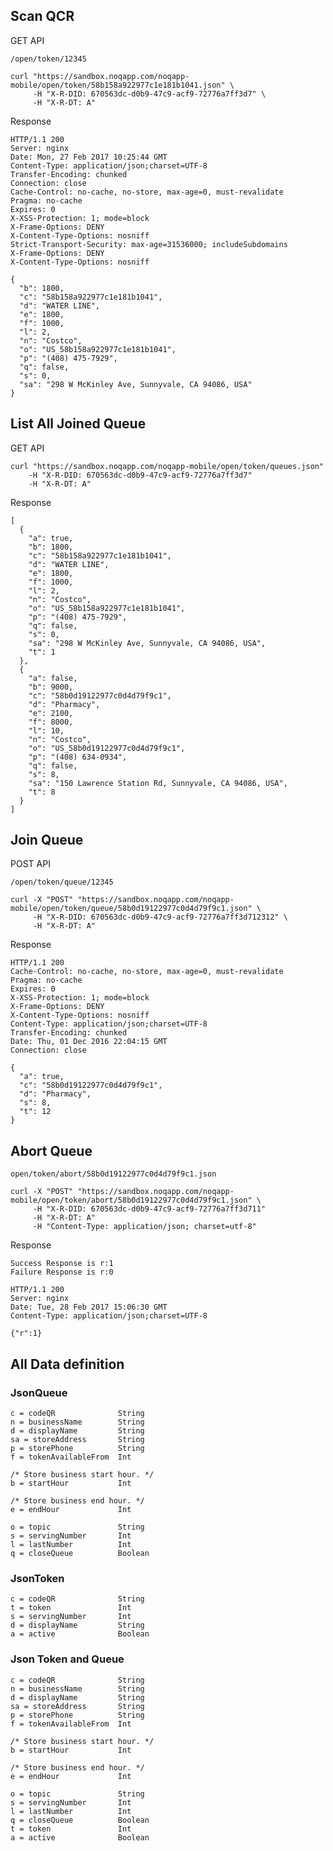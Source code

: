 ## Scan QCR

GET API

    /open/token/12345

    curl "https://sandbox.noqapp.com/noqapp-mobile/open/token/58b158a922977c1e181b1041.json" \
         -H "X-R-DID: 670563dc-d0b9-47c9-acf9-72776a7ff3d7" \
         -H "X-R-DT: A"


Response

    HTTP/1.1 200 
    Server: nginx
    Date: Mon, 27 Feb 2017 10:25:44 GMT
    Content-Type: application/json;charset=UTF-8
    Transfer-Encoding: chunked
    Connection: close
    Cache-Control: no-cache, no-store, max-age=0, must-revalidate
    Pragma: no-cache
    Expires: 0
    X-XSS-Protection: 1; mode=block
    X-Frame-Options: DENY
    X-Content-Type-Options: nosniff
    Strict-Transport-Security: max-age=31536000; includeSubdomains
    X-Frame-Options: DENY
    X-Content-Type-Options: nosniff

    {
      "b": 1800,
      "c": "58b158a922977c1e181b1041",
      "d": "WATER LINE",
      "e": 1800,
      "f": 1000,
      "l": 2,
      "n": "Costco",
      "o": "US_58b158a922977c1e181b1041",
      "p": "(408) 475-7929",
      "q": false,
      "s": 0,
      "sa": "298 W McKinley Ave, Sunnyvale, CA 94086, USA"
    }

## List All Joined Queue

GET API

    curl "https://sandbox.noqapp.com/noqapp-mobile/open/token/queues.json" 
        -H "X-R-DID: 670563dc-d0b9-47c9-acf9-72776a7ff3d7" 
        -H "X-R-DT: A"

Response

    [
      {
        "a": true,
        "b": 1800,
        "c": "58b158a922977c1e181b1041",
        "d": "WATER LINE",
        "e": 1800,
        "f": 1000,
        "l": 2,
        "n": "Costco",
        "o": "US_58b158a922977c1e181b1041",
        "p": "(408) 475-7929",
        "q": false,
        "s": 0,
        "sa": "298 W McKinley Ave, Sunnyvale, CA 94086, USA",
        "t": 1
      },
      {
        "a": false,
        "b": 9000,
        "c": "58b0d19122977c0d4d79f9c1",
        "d": "Pharmacy",
        "e": 2100,
        "f": 8000,
        "l": 10,
        "n": "Costco",
        "o": "US_58b0d19122977c0d4d79f9c1",
        "p": "(408) 634-0934",
        "q": false,
        "s": 8,
        "sa": "150 Lawrence Station Rd, Sunnyvale, CA 94086, USA",
        "t": 8
      }
    ]   
    

## Join Queue

POST API

    /open/token/queue/12345

    curl -X "POST" "https://sandbox.noqapp.com/noqapp-mobile/open/token/queue/58b0d19122977c0d4d79f9c1.json" \
         -H "X-R-DID: 670563dc-d0b9-47c9-acf9-72776a7ff3d712312" \
         -H "X-R-DT: A"


Response

    HTTP/1.1 200 
    Cache-Control: no-cache, no-store, max-age=0, must-revalidate
    Pragma: no-cache
    Expires: 0
    X-XSS-Protection: 1; mode=block
    X-Frame-Options: DENY
    X-Content-Type-Options: nosniff
    Content-Type: application/json;charset=UTF-8
    Transfer-Encoding: chunked
    Date: Thu, 01 Dec 2016 22:04:15 GMT
    Connection: close

    {
      "a": true,
      "c": "58b0d19122977c0d4d79f9c1",
      "d": "Pharmacy",
      "s": 8,
      "t": 12
    }
    
## Abort Queue
    

    open/token/abort/58b0d19122977c0d4d79f9c1.json
    
    curl -X "POST" "https://sandbox.noqapp.com/noqapp-mobile/open/token/abort/58b0d19122977c0d4d79f9c1.json" \
         -H "X-R-DID: 670563dc-d0b9-47c9-acf9-72776a7ff3d711" 
         -H "X-R-DT: A" 
         -H "Content-Type: application/json; charset=utf-8" 
         
Response

    Success Response is r:1
    Failure Response is r:0
         
    HTTP/1.1 200 
    Server: nginx
    Date: Tue, 28 Feb 2017 15:06:30 GMT
    Content-Type: application/json;charset=UTF-8    
    
    {"r":1}         

## All Data definition

### JsonQueue

    c = codeQR              String
    n = businessName        String
    d = displayName         String
    sa = storeAddress       String
    p = storePhone          String
    f = tokenAvailableFrom  Int

    /* Store business start hour. */
    b = startHour           Int

    /* Store business end hour. */
    e = endHour             Int

    o = topic               String
    s = servingNumber       Int
    l = lastNumber          Int
    q = closeQueue          Boolean
    
### JsonToken
    
    c = codeQR              String
    t = token               Int
    s = servingNumber       Int
    d = displayName         String
    a = active              Boolean
    
### Json Token and Queue
    
    c = codeQR              String
    n = businessName        String
    d = displayName         String
    sa = storeAddress       String
    p = storePhone          String
    f = tokenAvailableFrom  Int

    /* Store business start hour. */
    b = startHour           Int

    /* Store business end hour. */
    e = endHour             Int
    
    o = topic               String
    s = servingNumber       Int
    l = lastNumber          Int
    q = closeQueue          Boolean
    t = token               Int
    a = active              Boolean
    
